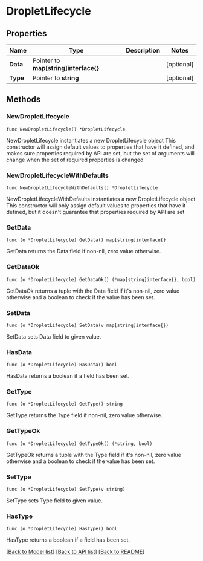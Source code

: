 # DropletLifecycle

## Properties

Name | Type | Description | Notes
------------ | ------------- | ------------- | -------------
**Data** | Pointer to **map[string]interface{}** |  | [optional] 
**Type** | Pointer to **string** |  | [optional] 

## Methods

### NewDropletLifecycle

`func NewDropletLifecycle() *DropletLifecycle`

NewDropletLifecycle instantiates a new DropletLifecycle object
This constructor will assign default values to properties that have it defined,
and makes sure properties required by API are set, but the set of arguments
will change when the set of required properties is changed

### NewDropletLifecycleWithDefaults

`func NewDropletLifecycleWithDefaults() *DropletLifecycle`

NewDropletLifecycleWithDefaults instantiates a new DropletLifecycle object
This constructor will only assign default values to properties that have it defined,
but it doesn't guarantee that properties required by API are set

### GetData

`func (o *DropletLifecycle) GetData() map[string]interface{}`

GetData returns the Data field if non-nil, zero value otherwise.

### GetDataOk

`func (o *DropletLifecycle) GetDataOk() (*map[string]interface{}, bool)`

GetDataOk returns a tuple with the Data field if it's non-nil, zero value otherwise
and a boolean to check if the value has been set.

### SetData

`func (o *DropletLifecycle) SetData(v map[string]interface{})`

SetData sets Data field to given value.

### HasData

`func (o *DropletLifecycle) HasData() bool`

HasData returns a boolean if a field has been set.

### GetType

`func (o *DropletLifecycle) GetType() string`

GetType returns the Type field if non-nil, zero value otherwise.

### GetTypeOk

`func (o *DropletLifecycle) GetTypeOk() (*string, bool)`

GetTypeOk returns a tuple with the Type field if it's non-nil, zero value otherwise
and a boolean to check if the value has been set.

### SetType

`func (o *DropletLifecycle) SetType(v string)`

SetType sets Type field to given value.

### HasType

`func (o *DropletLifecycle) HasType() bool`

HasType returns a boolean if a field has been set.


[[Back to Model list]](../README.md#documentation-for-models) [[Back to API list]](../README.md#documentation-for-api-endpoints) [[Back to README]](../README.md)



